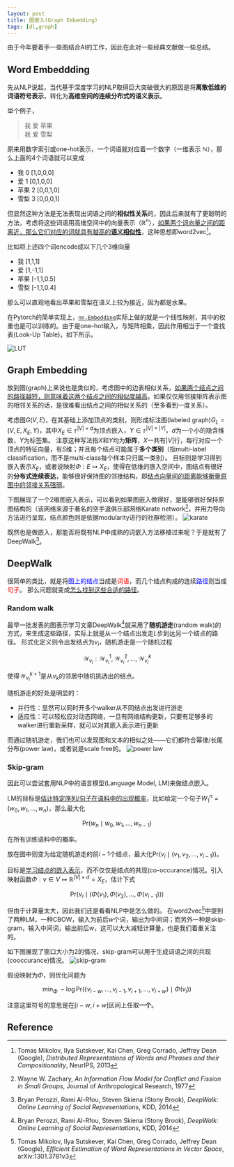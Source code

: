 ```yaml
---
layout: post
title: 图嵌入(Graph Embedding)
tags: [dl,graph]
---
```


由于今年要着手一些图结合AI的工作，因此在此对一些经典文献做一些总结。

<!--more-->

## Word Embeddding

先从NLP说起，当代基于深度学习的NLP取得巨大突破很大的原因是将**离散低维的词语符号表示**，转化为**高维空间的连续分布式的语义表示**。

举个例子，
> 我 爱 苹果<br/>我 爱 雪梨

原来用数字索引或one-hot表示，一个词语就对应着一个数字（一维表示 $\mathbb{N}$），那么上面的4个词语就可以变成
* 我 0 [1,0,0,0]
* 爱 1 [0,1,0,0]
* 苹果 2 [0,0,1,0]
* 雪梨 3 [0,0,0,1]

但显然这种方法是无法表现出词语之间的**相似性关系**的，因此后来就有了更聪明的方法，考虑将这些词语用高维空间中的向量表示（$\mathbb{R}^n$），<u>如果两个词向量之间的距离近，那么它们对应的词就具有越高的<b>语义相似性</b></u>，这种思想即word2vec[^2]。

比如将上述四个词encode成以下几个3维向量
* 我 [1,1,1]
* 爱 [1,-1,1]
* 苹果 [-1,1,0.5]
* 雪梨 [-1,1,0.4]

那么可以直观地看出苹果和雪梨在语义上较为接近，因为都是水果。

在Pytorch的简单实现上，[`nn.Embedding`](https://pytorch.org/docs/stable/nn.html#embedding)实际上做的就是一个线性映射，其中的权重也是可以训练的。由于是one-hot输入，与矩阵相乘，因此作用相当于一个查找表(Look-Up Table)，如下所示。

![LUT](http://mccormickml.com/assets/word2vec/matrix_mult_w_one_hot.png)

## Graph Embedding
放到图(graph)上来说也是类似的，考虑图中的边表相似关系，<u>如果两个结点之间的路径越短，则意味着这两个结点之间的相似度越高</u>。如果仅仅用邻接矩阵表示图的相邻关系的话，是很难看出结点之间的相似关系的（至多看到一度关系）。

考虑图$G(V,E)$，在其基础上添加顶点的类别，则形成标注图(labeled graph)$G_L=(V,E,X_E,Y)$，其中$X_E\in\mathbb{r}^{|V|\times d}$为顶点嵌入，$Y\in\mathbb{r}^{|V|\times |Y|}$，$d$为一个小的隐含维数，$Y$为标签集。
注意这种写法指$X$和$Y$均为**矩阵**，$X$一共有$|V|$行，每行对应一个顶点的特征向量，有$S$维；并且每个结点可能属于**多个类别**（指multi-label classification，而不是multi-class每个样本只归属一类别）。
目标则是学习得到嵌入表示$X_E$，或者说映射$\Phi:E\mapsto X_E$，使得在低维的嵌入空间中，图结点有很好的**分布式连续表达**，能够很好保持图的邻接结构，即<u>结点向量间的距离能够衡量原图中的邻接关系强弱</u>。

下图展现了一个2维图嵌入表示，可以看到如果图嵌入做得好，是能够很好保持原图结构的（该网络来源于著名的空手道俱乐部网络Karate network[^4]，并用力导向方法进行呈现，结点颜色则是依据modularity进行的社群检测）。
![karate](https://1.bp.blogspot.com/-hx5DlfIn7xk/XRJlD47Mv6I/AAAAAAAAEO4/o9ztIaCTz7Ie2eVEczhyGuciQPxV7JKFACLcBGAs/s640/Screenshot%2B2019-06-25%2Bat%2B11.11.05%2BAM.png)

既然也是做嵌入，那能否将既有NLP中成熟的词嵌入方法移植过来呢？于是就有了DeepWalk[^3]。

## DeepWalk
很简单的类比，就是将<font color="blue">图上的结点</font>当成是<font color="red">词语</font>，而几个结点构成的连续<font color="blue">路径</font>则当成<font color="red">句子</font>。
那么问题就变成<u>怎么找到这些合适的路径</u>。

### Random walk
最早一批发表的图表示学习文章DeepWalk[^3]就采用了**随机游走**(random walk)的方式，来生成这些路径，实际上就是从一个结点出发走$L$步到达另一个结点的路径。
形式化定义则令出发结点为$v_i$，随机游走是一个随机过程

$$\mathcal{W}_{v_i}:\mathcal{W}_{v_i}^1,\mathcal{W}_{v_i}^2,\ldots,\mathcal{W}_{v_i}^k$$

使得$\mathcal{W}_{v_i}^{k+1}$是从$v_k$的邻居中随机挑选出的结点。

随机游走的好处是明显的：
* 并行性：显然可以同时开多个walker从不同结点出发进行游走
* 适应性：可以轻松应对动态网络，一旦有网络结构更新，只要有足够多的walker进行重新采样，就可以对其嵌入表示进行更新

而通过随机游走，我们也可以发现图和文本的相似之处——它们都符合幂律/长尾分布(power law)，或者说是scale free的。
![power law](https://sutheeblog.files.wordpress.com/2017/10/powerlaws.png?w=452&h=287)

### Skip-gram
因此可以尝试套用NLP中的语言模型(Language Model, LM)来做结点嵌入。

LM的目标是<u>估计特定序列/句子在语料中的出现概率</u>，比如给定一个句子$W_1^n=(w_0,w_1,\ldots,w_n)$，那么最大化

$$\mathrm{Pr}(w_n\mid w_0,w_1,\ldots,w_{n-1})$$

在所有训练语料中的概率。

放在图中则变为给定随机游走的前$i-1$个结点，最大化$\mathrm{Pr}(v_i\mid (v_1,v_2,\ldots,v_{i-1}))$。

目标是<u>学习结点的嵌入表示</u>，而不仅仅是结点的共现(co-occurance)情况。引入映射函数$\Phi:v\in V\mapsto\mathbb{R}^{|V|\times d}=X_E$，估计下式

$$\mathrm{Pr}\left(v_i\mid (\Phi(v_1),\Phi(v_2),\ldots,\Phi(v_{i-1}))\right)$$

但由于计算量太大，因此我们还是看看NLP中是怎么做的。
在word2vec[^1]中提到了两种LM，一种CBOW，输入为前后$w$个词，输出为中间词；而另外一种是skip-gram，输入中间词，输出前后$w$，这可以大大减轻计算量，也是我们着重关注的。

如下图展现了窗口大小为2的情况，skip-gram可以用于生成词语之间的共现(cooccurance)情况。
![skip-gram](http://mccormickml.com/assets/word2vec/training_data.png)

假设映射为$\Phi$，则优化问题为

$$\min_{\Phi}\;-\log\mathrm{Pr}(\{v_{i-w},\ldots,v_{i-1},v_{i+1},\ldots,v_{i+w}\}\mid\Phi(v_i))$$

注意这里符号的意思是在$[i-w,i+w]$区间上任取**一个**。


<!-- 这里使用的是**无监督方法**[^3] -->

## Reference
[^1]: Tomas Mikolov, Ilya Sutskever, Kai Chen, Greg Corrado, Jeffrey Dean (Google), *Efficient Estimation of Word Representations in Vector Space*, arXiv:1301.3781v3
[^2]: Tomas Mikolov, Ilya Sutskever, Kai Chen, Greg Corrado, Jeffrey Dean (Google), *Distributed Representations of Words and Phrases and their Compositionality*, NeurIPS, 2013
[^3]: Bryan Perozzi, Rami Al-Rfou, Steven Skiena (Stony Brook), *DeepWalk: Online Learning of Social Representations*, KDD, 2014
[^4]: Wayne W. Zachary, *An Information Flow Model for Conflict and Fission in Small Groups*, Journal of Anthropological Research, 1977